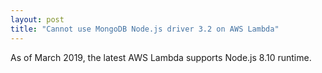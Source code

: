 ```yaml
---
layout: post
title: "Cannot use MongoDB Node.js driver 3.2 on AWS Lambda"
---
```

As of March 2019, the latest AWS Lambda supports Node.js 8.10 runtime.
